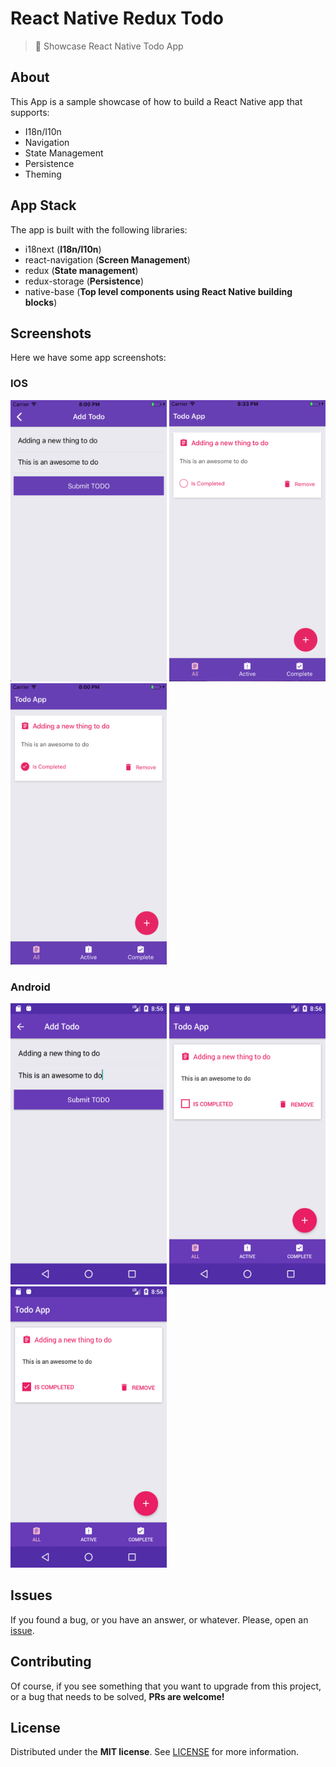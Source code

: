 # React Native Redux Todo
> :iphone:  Showcase React Native Todo App

## About

This App is a sample showcase of how to build a React Native app that supports:
- I18n/I10n
- Navigation 
- State Management
- Persistence
- Theming

## App Stack

The app is built with the following libraries: 
- i18next (**I18n/I10n**)
- react-navigation (**Screen Management**)
- redux (**State management**)
- redux-storage (**Persistence**)
- native-base (**Top level components using React Native building blocks**)

## Screenshots

Here we have some app screenshots:

### IOS

<div style="display:inline-block;">
<img src="https://github.com/BlackBoxVision/react-native-redux-todo/blob/master/screenshots/ios/add-todo.png" width="250" height="450"/>
<img src="https://github.com/BlackBoxVision/react-native-redux-todo/blob/master/screenshots/ios/todo-list.png" width="250" height="450"/>
<img src="https://github.com/BlackBoxVision/react-native-redux-todo/blob/master/screenshots/ios/todo-item-complete.png" width="250" height="450"/>
</div>

### Android 

<div style="display:inline-block;">
<img src="https://github.com/BlackBoxVision/react-native-redux-todo/blob/master/screenshots/android/add-todo.png" width="250" height="450"/>
<img src="https://github.com/BlackBoxVision/react-native-redux-todo/blob/master/screenshots/android/todo-list.png" width="250" height="450"/>
<img src="https://github.com/BlackBoxVision/react-native-redux-todo/blob/master/screenshots/android/todo-item-complete.png" width="250" height="450"/>
</div>

## Issues

If you found a bug, or you have an answer, or whatever. Please, open an [issue](https://github.com/BlackBoxVision/react-native-redux-todo/issues).

## Contributing

Of course, if you see something that you want to upgrade from this project, or a bug that needs to be solved, **PRs are welcome!**

## License

Distributed under the **MIT license**. See [LICENSE](https://github.com/BlackBoxVision/react-native-redux-todo/blob/master/LICENSE) for more information.
